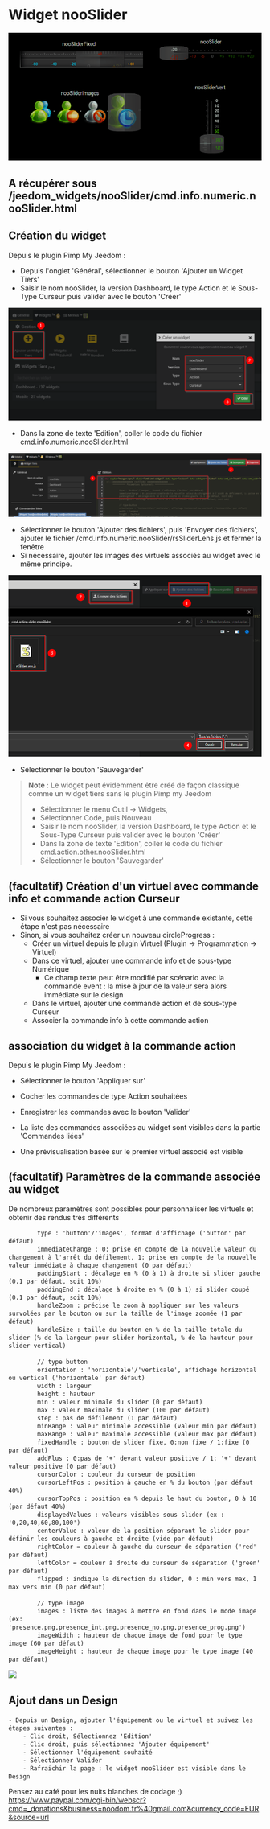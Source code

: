 # Widget nooSlider

![](doc/images/nooSliderDemo.gif)

## A récupérer sous /jeedom_widgets/nooSlider/cmd.info.numeric.nooSlider.html

## Création du widget

Depuis le plugin Pimp My Jeedom :

- Depuis l'onglet 'Général', sélectionner le bouton 'Ajouter un Widget Tiers'
- Saisir le nom nooSlider, la version Dashboard, le type Action et le Sous-Type Curseur puis valider avec le bouton 'Créer'

![](doc/images/pimpWidgetCreation.png)

- Dans la zone de texte 'Edition', coller le code du fichier cmd.info.numeric.nooSlider.html

![](../nooSlider/doc/images/pimpCodeAdd.png)

- Sélectionner le bouton 'Ajouter des fichiers', puis 'Envoyer des fichiers', ajouter le fichier /cmd.info.numeric.nooSlider/rsSliderLens.js et fermer la fenêtre
- Si nécessaire, ajouter les images des virtuels associés au widget avec le même principe.

![](doc/images/pimpjsFileAdd.png)

- Sélectionner le bouton 'Sauvegarder'

>**Note** : Le widget peut évidemment être créé de façon classique comme un widget tiers sans le plugin Pimp my Jeedom
> - Sélectionner le menu Outil -> Widgets,
> - Sélectionner Code, puis Nouveau
> - Saisir le nom nooSlider, la version Dashboard, le type Action et le Sous-Type Curseur puis valider avec le bouton 'Créer'
> - Dans la zone de texte 'Edition', coller le code du fichier cmd.action.other.nooSlider.html
> - Sélectionner le bouton 'Sauvegarder'


## (facultatif) Création d'un virtuel avec commande info et commande action Curseur

- Si vous souhaitez associer le widget à une commande existante, cette étape n'est pas nécessaire
- Sinon, si vous souhaitez créer un nouveau circleProgress :
	- Créer un virtuel depuis le plugin Virtuel (Plugin -> Programmation -> Virtuel)
	- Dans ce virtuel, ajouter une commande info et de sous-type Numérique
		- Ce champ texte peut être modifié par scénario avec la commande event : la mise à jour de la valeur sera alors immédiate sur le design
	- Dans le virtuel, ajouter une commande action et de sous-type Curseur
  - Associer la commande info à cette commande action

## association du widget à la commande action

Depuis le plugin Pimp My Jeedom :

- Sélectionner le bouton 'Appliquer sur'
- Cocher les commandes de type Action souhaitées
- Enregistrer les commandes avec le bouton 'Valider'

- La liste des commandes associées au widget sont visibles dans la partie 'Commandes liées'
- Une prévisualisation basée sur le premier virtuel associé est visible

## (facultatif) Paramètres de la commande associée au widget

De nombreux paramètres sont possibles pour personnaliser les virtuels et obtenir des rendus très différents

			type : 'button'/'images', format d'affichage ('button' par défaut)
 			immediateChange : 0: prise en compte de la nouvelle valeur du changement à l'arrêt du défilement, 1: prise en compte de la nouvelle valeur immédiate à chaque changement (0 par défaut)
			paddingStart : décalage en % (0 à 1) à droite si slider gauche (0.1 par défaut, soit 10%)
 			paddingEnd : décalage à droite en % (0 à 1) si slider coupé (0.1 par défaut, soit 10%)
			handleZoom : précise le zoom à appliquer sur les valeurs survolées par le bouton ou sur la taille de l'image zoomée (1 par défaut)
			handleSize : taille du bouton en % de la taille totale du slider (% de la largeur pour slider horizontal, % de la hauteur pour slider vertical)

			// type button
			orientation : 'horizontale'/'verticale', affichage horizontal ou vertical ('horizontale' par défaut)
			width : largeur
			height : hauteur
			min : valeur minimale du slider (0 par défaut)
 			max : valeur maximale du slider (100 par défaut)
			step : pas de défilement (1 par défaut)
			minRange : valeur minimale accessible (valeur min par défaut)
 			maxRange : valeur maximale accessible (valeur max par défaut)
			fixedHandle : bouton de slider fixe, 0:non fixe / 1:fixe (0 par défaut)
			addPlus : 0:pas de '+' devant valeur positive / 1: '+' devant valeur positive (0 par défaut)
			cursorColor : couleur du curseur de position
			cursorLeftPos : position à gauche en % du bouton (par défaut 40%)
			cursorTopPos : position en % depuis le haut du bouton, 0 à 10 (par défaut 40%)
			displayedValues : valeurs visibles sous slider (ex : '0,20,40,60,80,100')
			centerValue : valeur de la position séparant le slider pour définir les couleurs à gauche et droite (vide par défaut)
			rightColor = couleur à gauche du curseur de séparation ('red' par défaut)
 			leftColor = couleur à droite du curseur de séparation ('green' par défaut)
 			flipped : indique la direction du slider, 0 : min vers max, 1 max vers min (0 par défaut)
 			
			// type image
			images : liste des images à mettre en fond dans le mode image (ex: 'presence.png,presence_int.png,presence_no.png,presence_prog.png')
			imageWidth : hauteur de chaque image de fond pour le type image (60 par défaut)
			imageHeight : hauteur de chaque image pour le type image (40 par défaut)
			
![](doc/images/nooSliderParams.gif)

## Ajout dans un Design

	- Depuis un Design, ajouter l'équipement ou le virtuel et suivez les étapes suivantes :
		- Clic droit, Sélectionnez 'Edition'
		- Clic droit, puis sélectionnez 'Ajouter équipement'
		- Sélectionner l'équipement souhaité
		- Sélectionner Valider
		- Rafraichir la page : le widget nooSlider est visible dans le Design
		
Pensez au café pour les nuits blanches de codage ;) https://www.paypal.com/cgi-bin/webscr?cmd=_donations&business=noodom.fr%40gmail.com&currency_code=EUR&source=url
